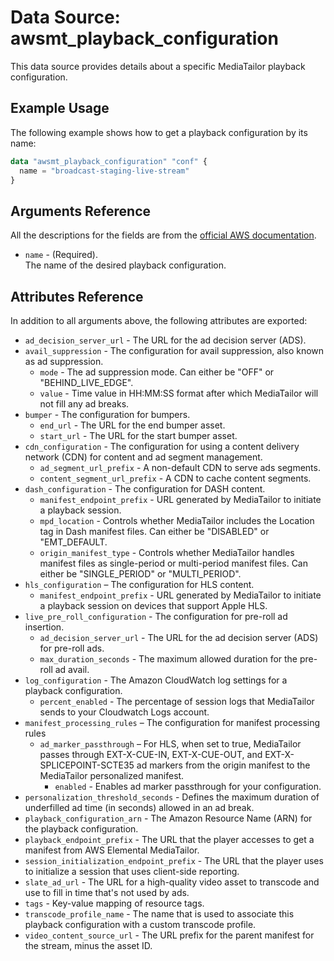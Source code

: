 # Data Source: awsmt_playback_configuration

This data source provides details about a specific MediaTailor playback configuration.
## Example Usage

The following example shows how to get a playback configuration by its name:

```terraform
data "awsmt_playback_configuration" "conf" {
  name = "broadcast-staging-live-stream"
}
```

## Arguments Reference
All the descriptions for the fields are from the [official AWS documentation](https://docs.aws.amazon.com/sdk-for-go/api/service/mediatailor/#MediaTailor.PutPlaybackConfiguration).

* `name` - (Required). <br/>The name of the desired playback configuration.

## Attributes Reference
In addition to all arguments above, the following attributes are exported:

* `ad_decision_server_url` - The URL for the ad decision server (ADS).
* `avail_suppression` - The configuration for avail suppression, also known as ad suppression.
  * `mode` - The ad suppression mode. Can either be "OFF" or "BEHIND_LIVE_EDGE".
  * `value` - Time value in HH:MM:SS format after which MediaTailor will not fill any ad breaks.
* `bumper` - The configuration for bumpers.
  * `end_url` - The URL for the end bumper asset.
  * `start_url` - The URL for the start bumper asset.
* `cdn_configuration` - The configuration for using a content delivery network (CDN) for content and ad segment management.
  * `ad_segment_url_prefix` - A non-default CDN to serve ads segments.
  * `content_segment_url_prefix` - A CDN to cache content segments.
* `dash_configuration` - The configuration for DASH content.
  * `manifest_endpoint_prefix` - URL generated by MediaTailor to initiate a playback session.
  * `mpd_location` - Controls whether MediaTailor includes the Location tag in Dash manifest files. Can either be "DISABLED" or "EMT_DEFAULT.
  * `origin_manifest_type` - Controls whether MediaTailor handles manifest files as single-period or multi-period manifest files. Can either be "SINGLE_PERIOD" or "MULTI_PERIOD".
* `hls_configuration` – The configuration for HLS content.
  * `manifest_endpoint_prefix` - URL generated by MediaTailor to initiate a playback session on devices that support Apple HLS.
* `live_pre_roll_configuration` - The configuration for pre-roll ad insertion.
  * `ad_decision_server_url` - The URL for the ad decision server (ADS) for pre-roll ads.
  * `max_duration_seconds` -  The maximum allowed duration for the pre-roll ad avail.
* `log_configuration` - The Amazon CloudWatch log settings for a playback configuration.
  * `percent_enabled` - The percentage of session logs that MediaTailor sends to your Cloudwatch Logs account.
* `manifest_processing_rules` – The configuration for manifest processing rules
  * `ad_marker_passthrough` – For HLS, when set to true, MediaTailor passes through EXT-X-CUE-IN, EXT-X-CUE-OUT, and EXT-X-SPLICEPOINT-SCTE35 ad markers from the origin manifest to the MediaTailor personalized manifest.
    * `enabled` - Enables ad marker passthrough for your configuration.
* `personalization_threshold_seconds` - Defines the maximum duration of underfilled ad time (in seconds) allowed in an ad break.
* `playback_configuration_arn` - The Amazon Resource Name (ARN) for the playback configuration.
* `playback_endpoint_prefix` - The URL that the player accesses to get a manifest from AWS Elemental MediaTailor.
* `session_initialization_endpoint_prefix` - The URL that the player uses to initialize a session that uses client-side reporting.
* `slate_ad_url` - The URL for a high-quality video asset to transcode and use to fill in time that's not used by ads.
* `tags` - Key-value mapping of resource tags.
* `transcode_profile_name` - The name that is used to associate this playback configuration with a custom transcode profile.
* `video_content_source_url` - The URL prefix for the parent manifest for the stream, minus the asset ID.
